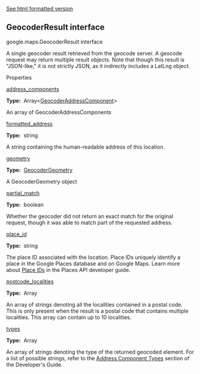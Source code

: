[See html formatted version](https://huasofoundries.github.io/google-maps-documentation/GeocoderResult.html)


GeocoderResult interface
------------------------

google.maps.GeocoderResult interface

A single geocoder result retrieved from the geocode server. A geocode request may return multiple result objects. Note that though this result is "JSON-like," it is not strictly JSON, as it indirectly includes a LatLng object.

Properties

[address\_components](#GeocoderResult.address_components)

**Type:**  Array<[GeocoderAddressComponent](GeocoderAddressComponent.md)\>

An array of GeocoderAddressComponents

[formatted\_address](#GeocoderResult.formatted_address)

**Type:**  string

A string containing the human-readable address of this location.

[geometry](#GeocoderResult.geometry)

**Type:**  [GeocoderGeometry](GeocoderGeometry.md)

A GeocoderGeometry object

[partial\_match](#GeocoderResult.partial_match)

**Type:**  boolean

Whether the geocoder did not return an exact match for the original request, though it was able to match part of the requested address.

[place\_id](#GeocoderResult.place_id)

**Type:**  string

The place ID associated with the location. Place IDs uniquely identify a place in the Google Places database and on Google Maps. Learn more about [Place IDs](https://developers.google.com/places/place-id) in the Places API developer guide.

[postcode\_localities](#GeocoderResult.postcode_localities)

**Type:**  Array<string>

An array of strings denoting all the localities contained in a postal code. This is only present when the result is a postal code that contains multiple localities. This array can contain up to 10 localities.

[types](#GeocoderResult.types)

**Type:**  Array<string>

An array of strings denoting the type of the returned geocoded element. For a list of possible strings, refer to the [Address Component Types](https://developers.google.com/maps/documentation/javascript/geocoding#GeocodingAddressTypes) section of the Developer's Guide.